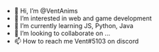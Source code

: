- 👋 Hi, I’m @VentAnims
- 👀 I’m interested in web and game development
- 🌱 I’m currently learning JS, Python, Java
- 💞️ I’m looking to collaborate on ...
- 📫 How to reach me Vent#5103 on discord

<!---
VentAnims/VentAnims is a ✨ special ✨ repository because its `README.md` (this file) appears on your GitHub profile.
You can click the Preview link to take a look at your changes.
--->

